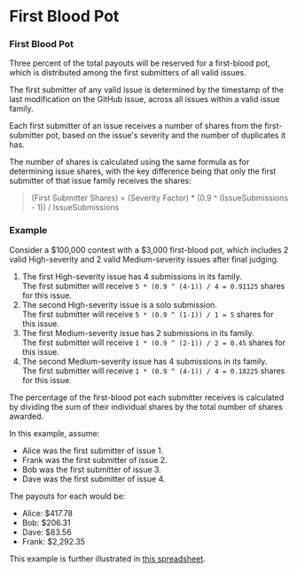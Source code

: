 # First Blood Pot

### First Blood Pot

Three percent of the total payouts will be reserved for a first-blood pot, which is distributed among the first submitters of all valid issues.

The first submitter of any valid issue is determined by the timestamp of the last modification on the GitHub issue, across all issues within a valid issue family.

Each first submitter of an issue receives a number of shares from the first-submitter pot, based on the issue's severity and the number of duplicates it has.

The number of shares is calculated using the same formula as for determining issue shares, with the key difference being that only the first submitter of that issue family receives the shares:

> (First Submitter Shares) = (Severity Factor) \* (0.9 ^ (IssueSubmissions - 1)) / IssueSubmissions

### Example

Consider a $100,000 contest with a $3,000 first-blood pot, which includes 2 valid High-severity and 2 valid Medium-severity issues after final judging.

1. The first High-severity issue has 4 submissions in its family.\
   The first submitter will receive `5 * (0.9 ^ (4-1)) / 4 = 0.91125` shares for this issue.
2. The second High-severity issue is a solo submission.\
   The first submitter will receive `5 * (0.9 ^ (1-1)) / 1 = 5` shares for this issue.
3. The first Medium-severity issue has 2 submissions in its family.\
   The first submitter will receive `1 * (0.9 ^ (2-1)) / 2 = 0.45` shares for this issue.
4. The second Medium-severity issue has 4 submissions in its family.\
   The first submitter will receive `1 * (0.9 ^ (4-1)) / 4 = 0.18225` shares for this issue.

The percentage of the first-blood pot each submitter receives is calculated by dividing the sum of their individual shares by the total number of shares awarded.

In this example, assume:

* Alice was the first submitter of issue 1.
* Frank was the first submitter of issue 2.
* Bob was the first submitter of issue 3.
* Dave was the first submitter of issue 4.

The payouts for each would be:

* Alice: $417.78
* Bob: $206.31
* Dave: $83.56
* Frank: $2,292.35

This example is further illustrated in [this spreadsheet](https://docs.google.com/spreadsheets/d/1eyyilZmwdjvZ2LaAsvDLzWyWKXDcqO9zabgNd2O5JWI/edit?usp=sharing).
